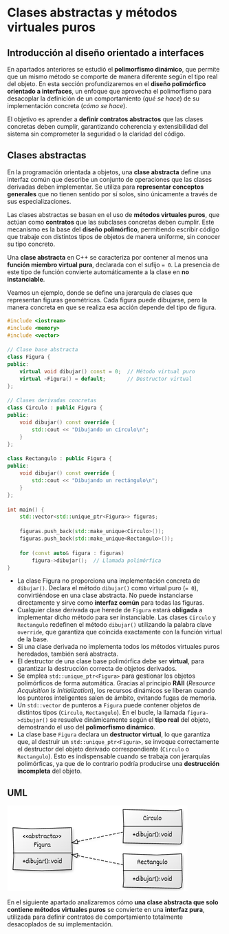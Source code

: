 # Clases abstractas y métodos virtuales puros

## Introducción al diseño orientado a interfaces

En apartados anteriores se estudió el **polimorfismo dinámico**, que permite que un mismo método se comporte de manera diferente según el tipo real del objeto.
En esta sección profundizaremos en el **diseño polimórfico orientado a interfaces**, un enfoque que aprovecha el polimorfismo para desacoplar la definición de un comportamiento (*qué se hace*) de su implementación concreta (*cómo se hace*).

El objetivo es aprender a **definir contratos abstractos** que las clases concretas deben cumplir, garantizando coherencia y extensibilidad del sistema sin comprometer la seguridad o la claridad del código.


## Clases abstractas

En la programación orientada a objetos, una **clase abstracta** define una interfaz común que describe un conjunto de operaciones que las clases derivadas deben implementar.
Se utiliza para **representar conceptos generales** que no tienen sentido por sí solos, sino únicamente a través de sus especializaciones.

Las clases abstractas se basan en el uso de **métodos virtuales puros**, que actúan como **contratos** que las subclases concretas deben cumplir.
Este mecanismo es la base del **diseño polimórfico**, permitiendo escribir código que trabaje con distintos tipos de objetos de manera uniforme, sin conocer su tipo concreto.

Una **clase abstracta** en C++ se caracteriza por contener al menos una **función miembro virtual pura**, declarada con el sufijo `= 0`.
La presencia de este tipo de función convierte automáticamente a la clase en **no instanciable**.

Veamos un  ejemplo, donde se define una jerarquía de clases que representan figuras geométricas. Cada figura puede dibujarse, pero la manera concreta en que se realiza esa acción depende del tipo de figura.

```cpp
#include <iostream>
#include <memory>
#include <vector>

// Clase base abstracta
class Figura {
public:
    virtual void dibujar() const = 0;  // Método virtual puro
    virtual ~Figura() = default;       // Destructor virtual
};

// Clases derivadas concretas
class Circulo : public Figura {
public:
    void dibujar() const override {
        std::cout << "Dibujando un círculo\n";
    }
};

class Rectangulo : public Figura {
public:
    void dibujar() const override {
        std::cout << "Dibujando un rectángulo\n";
    }
};

int main() {
    std::vector<std::unique_ptr<Figura>> figuras;

    figuras.push_back(std::make_unique<Circulo>());
    figuras.push_back(std::make_unique<Rectangulo>());

    for (const auto& figura : figuras)
        figura->dibujar();  // Llamada polimórfica
}
```

* La clase Figura no proporciona una implementación concreta de `dibujar()`. Declara el método `dibujar()` como virtual puro (`= 0`), convirtiéndose en una clase abstracta. No puede instanciarse directamente y sirve como **interfaz común** para todas las figuras.
* Cualquier clase derivada que herede de `Figura` estará **obligada** a implementar dicho método para ser instanciable. Las clases `Circulo` y `Rectangulo` redefinen el método `dibujar()` utilizando la palabra clave `override`, que garantiza que coincida exactamente con la función virtual de la base.
* Si una clase derivada no implementa todos los métodos virtuales puros heredados, también será abstracta.
* El destructor de una clase base polimórfica debe ser **virtual**, para garantizar la destrucción correcta de objetos derivados.
* Se emplea `std::unique_ptr<Figura>` para gestionar los objetos polimórficos de forma automática.
  Gracias al principio **RAII** (*Resource Acquisition Is Initialization*), los recursos dinámicos se liberan cuando los punteros inteligentes salen de ámbito, evitando fugas de memoria.
* Un `std::vector` de punteros a `Figura` puede contener objetos de distintos tipos (`Circulo`, `Rectangulo`).
  En el bucle, la llamada `figura->dibujar()` se resuelve dinámicamente según el **tipo real** del objeto, demostrando el uso del **polimorfismo dinámico**.
* La clase base `Figura` declara un **destructor virtual**, lo que garantiza que, al destruir un `std::unique_ptr<Figura>`, se invoque correctamente el destructor del objeto derivado correspondiente (`Circulo` o `Rectangulo`).
  Esto es indispensable cuando se trabaja con jerarquías polimórficas, ya que de lo contrario podría producirse una **destrucción incompleta** del objeto.

## UML

![uml](img/diagrama1.png)


En el siguiente apartado analizaremos cómo **una clase abstracta que solo contiene métodos virtuales puros** se convierte en una **interfaz pura**, utilizada para definir contratos de comportamiento totalmente desacoplados de su implementación.

